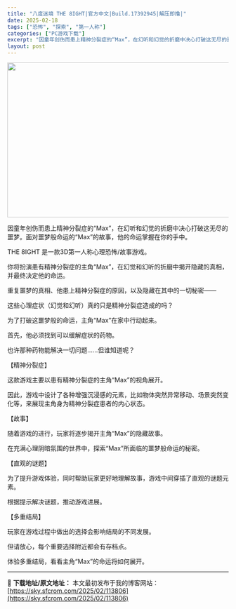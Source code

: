 ```yaml
---
title: "八度迷境 THE 8IGHT|官方中文|Build.17392945|解压即撸|"
date: 2025-02-18
tags: ["恐怖", "探索", "第一人称"]
categories: ["PC游戏下载"]
excerpt: "因童年创伤而患上精神分裂症的“Max”，在幻听和幻觉的折磨中决心打破这无尽的噩梦。面对噩梦般命运的“Max”的故事，他的命运掌握在你的手中。 THE 8IGHT 是一款3D第一人称心理恐怖/故事游戏。 你将扮演患有精神分裂症的主角“Max”，在幻觉和幻听的折磨中揭开隐藏的真相，并最终决定他的命运。 &hellip;"
layout: post
---
```


<img class="aligncenter size-full wp-image-113793" src="https://sky.sfcrom.com/wp-content/uploads/2025/02/2025021807540033.webp" alt="" width="616" height="353" />

因童年创伤而患上精神分裂症的“Max”，在幻听和幻觉的折磨中决心打破这无尽的噩梦。面对噩梦般命运的“Max”的故事，他的命运掌握在你的手中。

THE 8IGHT 是一款3D第一人称心理恐怖/故事游戏。

你将扮演患有精神分裂症的主角“Max”，在幻觉和幻听的折磨中揭开隐藏的真相，并最终决定他的命运。

重复噩梦的真相、他患上精神分裂症的原因，以及隐藏在其中的一切秘密——

这些心理症状（幻觉和幻听）真的只是精神分裂症造成的吗？

为了打破这噩梦般的命运，主角“Max”在家中行动起来。

首先，他必须找到可以缓解症状的药物。

也许那种药物能解决一切问题……但谁知道呢？

【精神分裂症】

这款游戏主要以患有精神分裂症的主角“Max”的视角展开。

因此，游戏中设计了各种增强沉浸感的元素，比如物体突然异常移动、场景突然变化等，来展现主角身为精神分裂症患者的内心状态。

【故事】

随着游戏的进行，玩家将逐步揭开主角“Max”的隐藏故事。

在充满心理阴暗氛围的世界中，探索“Max”所面临的噩梦般命运的秘密。

【直观的谜题】

为了提升游戏体验，同时帮助玩家更好地理解故事，游戏中间穿插了直观的谜题元素。

根据提示解决谜题，推动游戏进展。

【多重结局】

玩家在游戏过程中做出的选择会影响结局的不同发展。

但请放心，每个重要选择附近都会有存档点。

体验多重结局，看看主角“Max”的命运将如何展开。

---
📖 **下载地址/原文地址：** 本文最初发布于我的博客网站：[https://sky.sfcrom.com/2025/02/113806](https://sky.sfcrom.com/2025/02/113806)
